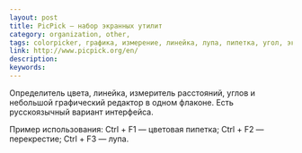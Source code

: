 ```yaml
---
layout: post
title: PicPick — набор экранных утилит
category: organization, other, 
tags: colorpicker, графика, измерение, линейка, лупа, пипетка, угол, экран, 
link: http://www.picpick.org/en/
description: 
keywords: 
---
```


<p>Определитель цвета, линейка, измеритель расстояний, углов и небольшой графический редактор в одном флаконе. Есть русскоязычный вариант интерфейса.</p>
<p>Пример использования: Ctrl + F1 — цветовая пипетка; Ctrl + F2 — перекрестие; Ctrl + F3 — лупа.</p>
